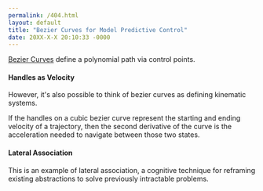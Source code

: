 ```yaml
---
permalink: /404.html
layout: default
title: "Bezier Curves for Model Predictive Control"
date: 20XX-X-X 20:10:33 -0000
---
```


[Bezier Curves](https://pomax.github.io/bezierinfo/) define a polynomial path via control points.

#### Handles as Velocity

However, it's also possible to think of bezier curves as defining kinematic systems.  

If the handles on a cubic bezier curve represent the starting and ending velocity of a trajectory, then the second derivative of the curve is the acceleration needed to navigate between those two states. 

<!-- Load the Paper.js library -->
<script type="text/javascript" src="../../assets/js/paper-full.min.js"></script>
<script type="text/paperscript" src="../../assets/js/Trajectories/Trajectory.js" canvas="trajectory1"></script>
<canvas id="trajectory1" width="350" height="350"></canvas>

#### Lateral Association

This is an example of lateral association, a cognitive technique for reframing existing abstractions to solve previously intractable problems.

<script type="text/paperscript" src="../../assets/js/Trajectories/DragSphere.js" canvas="trajectory2"></script>
<canvas id="trajectory2" width="500" height="500"></canvas>

<!--~~~ javascript
function ConstrainDistance(point, anchor, distance) {
  return ((point - anchor).normalize() * distance) + anchor;
}
~~~-->